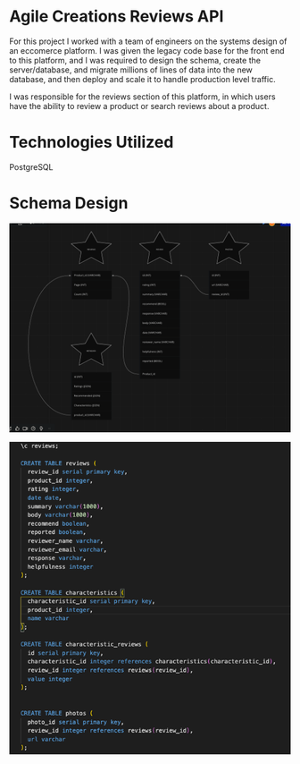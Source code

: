 # Agile Creations Reviews API

For this project I worked with a team of engineers on the systems design of an eccomerce platform. I was given the legacy code base for the front end to this platform, and I was required to design the schema, create the server/database, and migrate millions of lines of data into the new database, and then deploy and scale it to handle production level traffic.

I was responsible for the reviews section of this platform, in which users have the ability to review a product or search reviews about a product. 

# Technologies Utilized

<a src="https://www.postgresql.org/">PostgreSQL</a>

# Schema Design

<img src="./imgs/First%20Schema.png"></img>

<img src="./imgs/Final%20Schema.png"></img>
 
